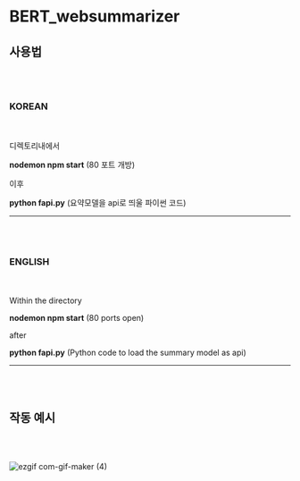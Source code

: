 # BERT_websummarizer      

## 사용법
<br/>
<br/>

### KOREAN

<br/>
<br/>
디렉토리내에서

**nodemon npm start**    (80 포트 개방)

이후

**python fapi.py**    (요약모델을 api로 띄울 파이썬 코드)

---------------------------------------
<br/>
<br/>

### ENGLISH

<br/>
<br/>
Within the directory

**nodemon npm start** (80 ports open)

after

**python fapi.py** (Python code to load the summary model as api)

---------------------------------------
<br/>
<br/>

## 작동 예시

<br/>
<br/>

![ezgif com-gif-maker (4)](https://user-images.githubusercontent.com/62196278/117189686-6d885a00-ae19-11eb-9e0d-baf697b90075.gif)

